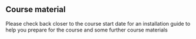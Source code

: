 ## Course material

Please check back closer to the course start date for an installation guide to help you prepare for the course and some further course materials
